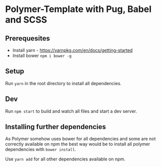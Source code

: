 # Polymer-Template with Pug, Babel and SCSS

## Prerequesites
* Install yarn - https://yarnpkg.com/en/docs/getting-started
* Install bower `npm i bower -g`


## Setup
Run `yarn` in the root directory to install all dependencies.


## Dev
Run `npm start` to build and watch all files and start a dev server.


## Installing further dependencies
As Polymer somehow uses bower for all dependencies and some are not correctly available on npm
the best way would be to install all polymer dependencies with `bower install`.

Use `yarn add` for all other dependencies available on npm.
